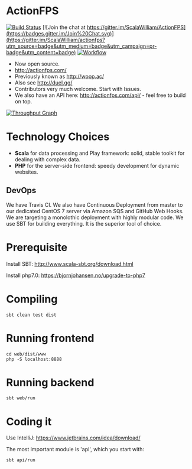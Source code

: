 # ActionFPS

[![Build Status](https://travis-ci.org/ScalaWilliam/ActionFPS.svg)](https://travis-ci.org/ScalaWilliam/ActionFPS)
[![Join the chat at https://gitter.im/ScalaWilliam/ActionFPS](https://badges.gitter.im/Join%20Chat.svg)](https://gitter.im/ScalaWilliam/actionfps?utm_source=badge&utm_medium=badge&utm_campaign=pr-badge&utm_content=badge)
[![Workflow](https://badge.waffle.io/ScalaWilliam/actionfps.png?label=ready&title=Ready)](https://waffle.io/ScalaWilliam/actionfps)

* Now open source.
* http://actionfps.com/
* Previously known as http://woop.ac/
* Also see http://duel.gg/
* Contributors very much welcome. Start with Issues.
* We also have an API here: http://actionfps.com/api/ - feel free to build on top.

[![Throughput Graph](https://graphs.waffle.io/ScalaWilliam/actionfps/throughput.svg)](https://waffle.io/ScalaWilliam/actionfps/metrics) 


# Technology Choices

* __Scala__ for data processing and Play framework: solid, stable toolkit for dealing with complex data.
* __PHP__ for the server-side frontend: speedy development for dynamic websites.

## DevOps
We have Travis CI. We also have Continuous Deployment from master to our dedicated CentOS 7 server via Amazon SQS and GitHub Web Hooks. We are targeting a monolothic deployment with highly modular code. We use SBT for building everything. It is the superior tool of choice.


# Prerequisite

Install SBT: http://www.scala-sbt.org/download.html

Install php7.0: https://bjornjohansen.no/upgrade-to-php7

# Compiling

```
sbt clean test dist
```

# Running frontend

```
cd web/dist/www
php -S localhost:8888
```

# Running backend

```
sbt web/run
```

# Coding it

Use IntelliJ: https://www.jetbrains.com/idea/download/

The most important module is 'api', which you start with:

```
sbt api/run
```
